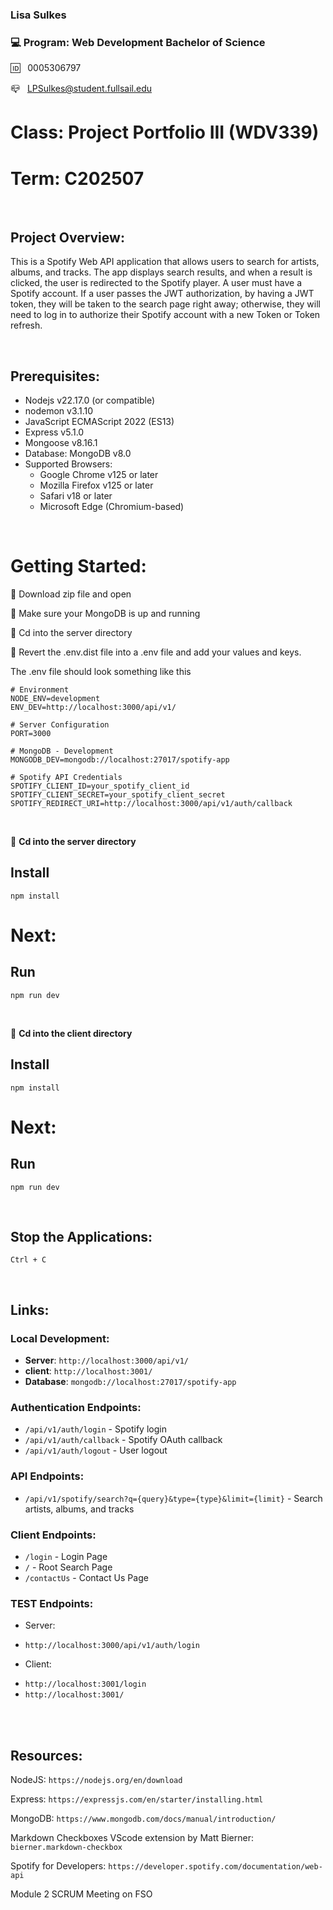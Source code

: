 ### Lisa Sulkes

### 💻 Program: Web Development Bachelor of Science

🆔 &nbsp; 0005306797

📪 &nbsp; LPSulkes@student.fullsail.edu

# Class: Project Portfolio III (WDV339)

# Term: C202507

<br>

## Project Overview:

This is a Spotify Web API application that allows users to search for artists, albums, and tracks. The app displays search results, and when a result is clicked, the user is redirected to the Spotify player. A user must have a Spotify account. If a user passes the JWT authorization, by having a JWT token, they will be taken to the search page right away; otherwise, they will need to log in to authorize their Spotify account with a new Token or Token refresh.

<br>

## Prerequisites:

- Nodejs v22.17.0 (or compatible)
- nodemon v3.1.10
- JavaScript ECMAScript 2022 (ES13)
- Express v5.1.0
- Mongoose v8.16.1
- Database: MongoDB v8.0
- Supported Browsers:
  - Google Chrome v125 or later
  - Mozilla Firefox v125 or later
  - Safari v18 or later
  - Microsoft Edge (Chromium-based)

<br>

# Getting Started:

🔸 Download zip file and open <br>

🔸 Make sure your MongoDB is up and running

🔸 Cd into the server directory <br>

🔸 Revert the .env.dist file into a .env file and add your values and keys.

The .env file should look something like this

```
# Environment
NODE_ENV=development
ENV_DEV=http://localhost:3000/api/v1/

# Server Configuration
PORT=3000

# MongoDB - Development
MONGODB_DEV=mongodb://localhost:27017/spotify-app

# Spotify API Credentials
SPOTIFY_CLIENT_ID=your_spotify_client_id
SPOTIFY_CLIENT_SECRET=your_spotify_client_secret
SPOTIFY_REDIRECT_URI=http://localhost:3000/api/v1/auth/callback
```

<br>

🔸 **Cd into the server directory** <br>

## Install

    npm install

# Next:

## Run

    npm run dev

<br>

🔸 **Cd into the client directory** <br>

## Install

    npm install

# Next:

## Run

    npm run dev

<br>

## Stop the Applications:

    Ctrl + C

<br>

## Links:

### Local Development:

- **Server**: `http://localhost:3000/api/v1/`
- **client**: `http://localhost:3001/`
- **Database**: `mongodb://localhost:27017/spotify-app`

### Authentication Endpoints:

- `/api/v1/auth/login` - Spotify login
- `/api/v1/auth/callback` - Spotify OAuth callback
- `/api/v1/auth/logout` - User logout

### API Endpoints:

- `/api/v1/spotify/search?q={query}&type={type}&limit={limit}` - Search artists, albums, and tracks


### Client Endpoints:

- `/login` - Login Page
- `/` - Root Search Page
- `/contactUs` - Contact Us Page

### TEST Endpoints:

- Server:

* `http://localhost:3000/api/v1/auth/login`

- Client:

* `http://localhost:3001/login`
* `http://localhost:3001/`

<br>
<br>

## Resources:

NodeJS:
`https://nodejs.org/en/download`

Express:
`https://expressjs.com/en/starter/installing.html`

MongoDB: `https://www.mongodb.com/docs/manual/introduction/`

Markdown Checkboxes VScode extension by Matt Bierner: `bierner.markdown-checkbox`

Spotify for Developers: `https://developer.spotify.com/documentation/web-api`

Module 2 SCRUM Meeting on FSO
